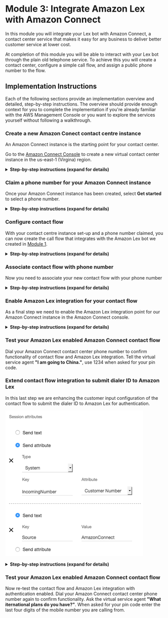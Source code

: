 # Module 3: Integrate Amazon Lex with Amazon Connect
In this module you will integrate your Lex bot with Amazon Connect, a contact center service that makes it easy for any business to deliver better customer service at lower cost.

At completion of this module you will be able to interact with your Lex bot through the plain old telephone service.
To achieve this you will create a contact center, configure a simple call flow, and assign a public phone number to the flow. 

## Implementation Instructions

Each of the following sections provide an implementation overview and detailed, step-by-step instructions. The overview should provide enough context for you to complete the implementation if you're already familiar with the AWS Management Console or you want to explore the services yourself without following a walkthrough.

### Create a new Amazon Conect contact centre instance
An Amazon Connect instance is the starting point for your contact center.

Go to the [Amazon Connect Console](https://console.aws.amazon.com/connect/home?region=us-east-1) to create a new virtual contact center instance in the us-east-1 (Virgina) region.

<details>
<summary><strong>Step-by-step instructions (expand for details)</strong></summary><p>

1. From the AWS Management Console, choose **Services** then select **Amazon Connect** under Contact Center.
2. Choose **Add an instance**.
3. In **Step 1: Identity management**, select **Store users within Amazon Connect** and type a domain name (e.g. `{YourFirstName}ContactCentre` to complete **Access URL**, Select **Next step**.
	
	> The domain name used in your contact center URL needs to be globally unique and cannot be changed.
	Alternatively, Amazon Connect can leverage an existing [AWS Directory Services](https://aws.amazon.com/directoryservice) directory.   
	
	
5. In **Step 2: Create an Administrator**, select **Skip this**, and select **Next step**. 
6. In **Step 3: Telephony Options**, select **I want to handle incoming calls with Amazon Connect** and **I want to make outbound calls with Amazon Connect**.
7. In **Step 4: Data storage**, keep the defaults and select **Next step**.
8. In **Step 5: Review and Create**, review your settings and then select **Create Instance**. 
</p></details>

### Claim a phone number for your Amazon Connect instance
Once your Amazon Connect instance has been created, select **Get started** to select a phone number. 
<details>
<summary><strong>Step-by-step instructions (expand for details)</strong></summary><p>

1. Select **Get started** to open the Amazon Connect Contact Center Manager (CCM) Welcome screen.
2. Select **Let's go** to claim a phone number.
3. Select **United States +1**, **Direct Dial**, and choose a phone number from the numbers provided. Select **Next**
4. Dial the phone number you selected in step 3 from another phone (e.g. your mobile phone) and choose **1** from the voice menu to connect with an agent. You can then use the Amazon Connect Contact Control Panel to accept the call.
5. Select **Continue**. This will open the Amazon Connect console.
</p></details>

### Configure contact flow
With your contact centre instance set-up and a phone number claimed, you can now create the call flow that integrates with the Amazon Lex bot we created in [Module  1](../01_LexBotInformational).

<details>
<summary><strong>Step-by-step instructions (expand for details)</strong></summary><p>

1. In the Amazon Connect Contact Center Manager, use the navigation pane on the left hand side to select **Routing** and **Contact flows**.

	![ContactFlowNavigation](images/contact_flows_navigation.png)
	
	> If you closed your browser window you can always re-open the Amazon Connect Contact Center Manager from the [Amazon Connect console](https://console.aws.amazon.com/connect/home?region=us-east-1). Just selct your Amazon connect instance and click on the **Login as administrator** button in the **Overview** section of the console. 

1. In the top right corner select **Create contact flow** to open the contact flow editor.
2. Name your contact flow `CustomerServiceChatbot` and give it a description.

	![ContactFlowNaming](images/contact_flow_naming.png)

3. Expand the **Interact** group of blocks and drag and drop the **Get customer input** block onto the grid.
4. Expand the **Terminate / Transfer** group of blocks and drag and drop the **Disconnect / Hang up** block onto the grid.
5. Wire up the three building blocks as shown in the image below.

	![ContactFlowWiring](images/contact_flow_wiring.png)

1. Double click on the **Get customer input** block to access its configuration. 
	1. Select the **Text to speech (Ad hoc)** input type and enter 'Welcome to the marvelous telco company' as a welcome message for your callers.
	2. Select **Amazon Lex** input type
	3. Enter `InternationalPlan` bot name and `dev` Alias
	5. Click **Save**
	
	![ContactFlowInput](images/get_customer_input_prompt.png)
	
	![ContactFlowInput](images/get_customer_input_input.png)
	
1. Click on the **down arrow** (![DownArrow](images/down.png)) next to the save button and select **Save & Publish**
1. Confirm publishing of the workflow in selcting the **Save & publish** button.
</p>

</details>


### Associate contact flow with phone number
Now you need to associate your new contact flow with your phone number
<details>
<summary><strong>Step-by-step instructions (expand for details)</strong></summary><p>

1. Select **Routing** and **Phone Numbers** on the left hand Amazon Connect navigation pane.
2. Click on the number to edit the contact flow
3. Search and select the `CustomerServiceChatbot` contact flow in the **Contact flow/IVR** field.
4. Select **Save** to confirm the contact flow association.
</p></details>

### Enable Amazon Lex integration for your contact flow 
As a final step we need to enable the Amazon Lex integration point for our Amazon Connect instance in the Amazon Connect console.

<details>
<summary><strong>Step-by-step instructions (expand for details)</strong></summary><p>

1. Open the [Amazon Connect console](https://console.aws.amazon.com/connect/home?region=us-east-1) and select your Amazon Connect instance.
2. Select **Contact flows** on the left hand navigation.
3. In the **Amazon Lex** section select **+ Add Lex Bot**, select the `InternationalPlan` bot and click on **Save Lex Bots**.
</details>


### Test your Amazon Lex enabled Amazon Connect contact flow
Dial your Amazon Connect contact center phone number to confirm functionality of contact flow and Amazon Lex integration. Tell the virtual service agent **"I am going to China."**, use 1234 when asked for your pin code.

### Extend contact flow integration to submit dialer ID to Amazon Lex 
In this last step we are enhancing the customer input configuration of the contact flow to submit the dialer ID to Amazon Lex for authentication.

 ![ContactFlowNavigation](images/set_session_attributes.png)

<details>
<summary><strong>Step-by-step instructions (expand for details)</strong></summary><p>

1. Re-open the Amazon Connect Dashboard. Within the [Amazon Connect console](https://console.aws.amazon.com/connect/home?region=us-east-1) select **Overview** and **Login as administrator**
2. On the left hand navigation select **Routing** **Contact flows**.

	![ContactFlowNavigation](images/contact_flows_navigation.png)
	
3. Click on the 'CustomerServiceChatbot' flow to open the flow.

4. Double click on the **Get customer input** block to access its configuration.
5. Scroll to the bottom and under **Session attributes** click **Add a parameter**
6. Select **Send attribute**
7. In the **Type** drop-down, select **System**, Enter  `IncomingNumber` in the **Key** field and select **Customer Number** from the **Attribute** drop down.
8. Click **Add another Parameter**
9. Enter `Source` as **Key** and `AmazonConnect` as **Value**
10. Select **Save**
11. Click on the **down arrow** (![DownArrow](images/down.png)) next to the save button and select **Save & Publish**
	
12. Confirm publishing of the workflow in selecting the **Save & publish** button.
 	![ContactFlowNavigation](images/publish_confirmation.png)
</details>	
	
### Test your Amazon Lex enabled Amazon Connect contact flow
Now re-test the contact flow and Amazon Lex integration with authentication enabled. Dial your Amazon Connect contact center phone number again to confirm functionality. Ask the virtual service agent **"What iternational plans do you have?"**. When asked for your pin code enter the last four digits of the mobile number you are calling from.	
	




